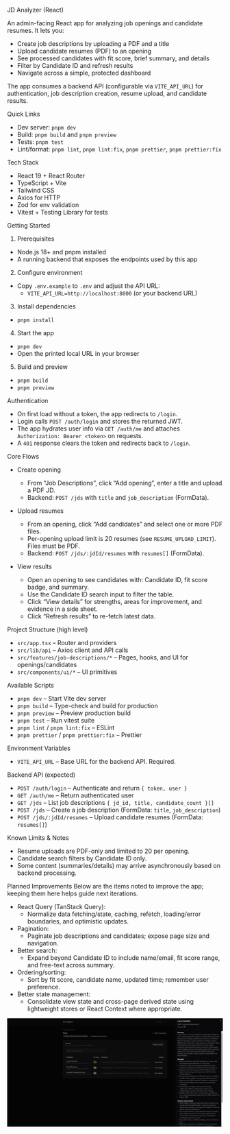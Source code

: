 JD Analyzer (React)

An admin-facing React app for analyzing job openings and candidate resumes. It lets you:
- Create job descriptions by uploading a PDF and a title
- Upload candidate resumes (PDF) to an opening
- See processed candidates with fit score, brief summary, and details
- Filter by Candidate ID and refresh results
- Navigate across a simple, protected dashboard

The app consumes a backend API (configurable via `VITE_API_URL`) for authentication, job description creation, resume upload, and candidate results.

Quick Links
- Dev server: `pnpm dev`
- Build: `pnpm build` and `pnpm preview`
- Tests: `pnpm test`
- Lint/format: `pnpm lint`, `pnpm lint:fix`, `pnpm prettier`, `pnpm prettier:fix`

Tech Stack
- React 19 + React Router
- TypeScript + Vite
- Tailwind CSS
- Axios for HTTP
- Zod for env validation
- Vitest + Testing Library for tests

Getting Started
1) Prerequisites
- Node.js 18+ and pnpm installed
- A running backend that exposes the endpoints used by this app

2) Configure environment
- Copy `.env.example` to `.env` and adjust the API URL:
  - `VITE_API_URL=http://localhost:8000` (or your backend URL)

3) Install dependencies
- `pnpm install`

4) Start the app
- `pnpm dev`
- Open the printed local URL in your browser

5) Build and preview
- `pnpm build`
- `pnpm preview`

Authentication
- On first load without a token, the app redirects to `/login`.
- Login calls `POST /auth/login` and stores the returned JWT.
- The app hydrates user info via `GET /auth/me` and attaches `Authorization: Bearer <token>` on requests.
- A `401` response clears the token and redirects back to `/login`.

Core Flows
- Create opening
  - From “Job Descriptions”, click “Add opening”, enter a title and upload a PDF JD.
  - Backend: `POST /jds` with `title` and `job_description` (FormData).

- Upload resumes
  - From an opening, click “Add candidates” and select one or more PDF files.
  - Per-opening upload limit is 20 resumes (see `RESUME_UPLOAD_LIMIT`). Files must be PDF.
  - Backend: `POST /jds/:jdId/resumes` with `resumes[]` (FormData).

- View results
  - Open an opening to see candidates with: Candidate ID, fit score badge, and summary.
  - Use the Candidate ID search input to filter the table.
  - Click “View details” for strengths, areas for improvement, and evidence in a side sheet.
  - Click “Refresh results” to re-fetch latest data.

Project Structure (high level)
- `src/app.tsx` – Router and providers
- `src/lib/api` – Axios client and API calls
- `src/features/job-descriptions/*` – Pages, hooks, and UI for openings/candidates
- `src/components/ui/*` – UI primitives

Available Scripts
- `pnpm dev` – Start Vite dev server
- `pnpm build` – Type-check and build for production
- `pnpm preview` – Preview production build
- `pnpm test` – Run vitest suite
- `pnpm lint` / `pnpm lint:fix` – ESLint
- `pnpm prettier` / `pnpm prettier:fix` – Prettier

Environment Variables
- `VITE_API_URL` – Base URL for the backend API. Required.

Backend API (expected)
- `POST /auth/login` – Authenticate and return `{ token, user }`
- `GET /auth/me` – Return authenticated user
- `GET /jds` – List job descriptions `{ jd_id, title, candidate_count }[]`
- `POST /jds` – Create a job description (FormData: `title`, `job_description`)
- `POST /jds/:jdId/resumes` – Upload candidate resumes (FormData: `resumes[]`)

Known Limits & Notes
- Resume uploads are PDF-only and limited to 20 per opening.
- Candidate search filters by Candidate ID only.
- Some content (summaries/details) may arrive asynchronously based on backend processing.

Planned Improvements
Below are the items noted to improve the app; keeping them here helps guide next iterations.
- React Query (TanStack Query):
  - Normalize data fetching/state, caching, refetch, loading/error boundaries, and optimistic updates.
- Pagination:
  - Paginate job descriptions and candidates; expose page size and navigation.
- Better search:
  - Expand beyond Candidate ID to include name/email, fit score range, and free-text across summary.
- Ordering/sorting:
  - Sort by fit score, candidate name, updated time; remember user preference.
- Better state management:
  - Consolidate view state and cross-page derived state using lightweight stores or React Context where appropriate.

![App running](public/docs/app_running.png)

